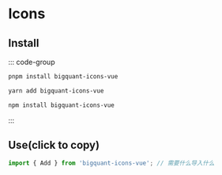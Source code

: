 # Icons

## Install

::: code-group
```bash [pnpm]
pnpm install bigquant-icons-vue
```

```bash [yarn]
yarn add bigquant-icons-vue
```

```bash [npm]
npm install bigquant-icons-vue
```
:::

## Use(click to copy)
```js
import { Add } from 'bigquant-icons-vue'; // 需要什么导入什么
```
<Icons />

<script setup>
import Icons from "./components/icons/index.vue"
</script>

